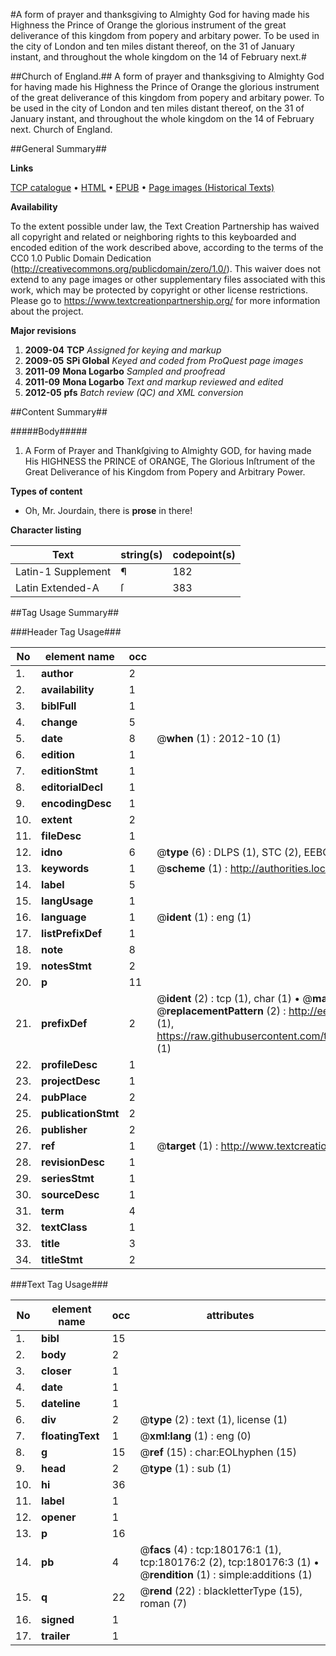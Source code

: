 #A form of prayer and thanksgiving to Almighty God for having made his Highness the Prince of Orange the glorious instrument of the great deliverance of this kingdom from popery and arbitary power. To be used in the city of London and ten miles distant thereof, on the 31 of January instant, and throughout the whole kingdom on the 14 of February next.#

##Church of England.##
A form of prayer and thanksgiving to Almighty God for having made his Highness the Prince of Orange the glorious instrument of the great deliverance of this kingdom from popery and arbitary power. To be used in the city of London and ten miles distant thereof, on the 31 of January instant, and throughout the whole kingdom on the 14 of February next.
Church of England.

##General Summary##

**Links**

[TCP catalogue](http://www.ota.ox.ac.uk/tcp/)  • 
[HTML](http://tei.it.ox.ac.uk/tcp/Texts-HTML/free/B02/B02178.html)  • 
[EPUB](http://tei.it.ox.ac.uk/tcp/Texts-EPUB/free/B02/B02178.epub) • 
[Page images (Historical Texts)](https://historicaltexts.jisc.ac.uk/eebo-53981493e)

**Availability**

To the extent possible under law, the Text Creation Partnership has waived all copyright and related or neighboring rights to this keyboarded and encoded edition of the work described above, according to the terms of the CC0 1.0 Public Domain Dedication (http://creativecommons.org/publicdomain/zero/1.0/). This waiver does not extend to any page images or other supplementary files associated with this work, which may be protected by copyright or other license restrictions. Please go to https://www.textcreationpartnership.org/ for more information about the project.

**Major revisions**

1. __2009-04__ __TCP__ *Assigned for keying and markup*
1. __2009-05__ __SPi Global__ *Keyed and coded from ProQuest page images*
1. __2011-09__ __Mona Logarbo__ *Sampled and proofread*
1. __2011-09__ __Mona Logarbo__ *Text and markup reviewed and edited*
1. __2012-05__ __pfs__ *Batch review (QC) and XML conversion*

##Content Summary##

#####Body#####

1. A Form of Prayer and Thankſgiving to Almighty GOD, for having made His HIGHNESS the PRINCE of ORANGE, The Glorious Inſtrument of the Great Deliverance of his Kingdom from Popery and Arbitrary Power.

**Types of content**

  * Oh, Mr. Jourdain, there is **prose** in there!

**Character listing**


|Text|string(s)|codepoint(s)|
|---|---|---|
|Latin-1 Supplement|¶|182|
|Latin Extended-A|ſ|383|

##Tag Usage Summary##

###Header Tag Usage###

|No|element name|occ|attributes|
|---|---|---|---|
|1.|__author__|2||
|2.|__availability__|1||
|3.|__biblFull__|1||
|4.|__change__|5||
|5.|__date__|8| @__when__ (1) : 2012-10 (1)|
|6.|__edition__|1||
|7.|__editionStmt__|1||
|8.|__editorialDecl__|1||
|9.|__encodingDesc__|1||
|10.|__extent__|2||
|11.|__fileDesc__|1||
|12.|__idno__|6| @__type__ (6) : DLPS (1), STC (2), EEBO-CITATION (1), OCLC (1), VID (1)|
|13.|__keywords__|1| @__scheme__ (1) : http://authorities.loc.gov/ (1)|
|14.|__label__|5||
|15.|__langUsage__|1||
|16.|__language__|1| @__ident__ (1) : eng (1)|
|17.|__listPrefixDef__|1||
|18.|__note__|8||
|19.|__notesStmt__|2||
|20.|__p__|11||
|21.|__prefixDef__|2| @__ident__ (2) : tcp (1), char (1)  •  @__matchPattern__ (2) : ([0-9\-]+):([0-9IVX]+) (1), (.+) (1)  •  @__replacementPattern__ (2) : http://eebo.chadwyck.com/downloadtiff?vid=$1&page=$2 (1), https://raw.githubusercontent.com/textcreationpartnership/Texts/master/tcpchars.xml#$1 (1)|
|22.|__profileDesc__|1||
|23.|__projectDesc__|1||
|24.|__pubPlace__|2||
|25.|__publicationStmt__|2||
|26.|__publisher__|2||
|27.|__ref__|1| @__target__ (1) : http://www.textcreationpartnership.org/docs/. (1)|
|28.|__revisionDesc__|1||
|29.|__seriesStmt__|1||
|30.|__sourceDesc__|1||
|31.|__term__|4||
|32.|__textClass__|1||
|33.|__title__|3||
|34.|__titleStmt__|2||


###Text Tag Usage###

|No|element name|occ|attributes|
|---|---|---|---|
|1.|__bibl__|15||
|2.|__body__|2||
|3.|__closer__|1||
|4.|__date__|1||
|5.|__dateline__|1||
|6.|__div__|2| @__type__ (2) : text (1), license (1)|
|7.|__floatingText__|1| @__xml:lang__ (1) : eng (0)|
|8.|__g__|15| @__ref__ (15) : char:EOLhyphen (15)|
|9.|__head__|2| @__type__ (1) : sub (1)|
|10.|__hi__|36||
|11.|__label__|1||
|12.|__opener__|1||
|13.|__p__|16||
|14.|__pb__|4| @__facs__ (4) : tcp:180176:1 (1), tcp:180176:2 (2), tcp:180176:3 (1)  •  @__rendition__ (1) : simple:additions (1)|
|15.|__q__|22| @__rend__ (22) : blackletterType (15), roman (7)|
|16.|__signed__|1||
|17.|__trailer__|1||
